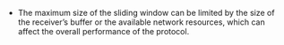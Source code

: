 - The maximum size of the sliding window can be limited by the size of the receiver’s buffer or the available network resources, which can affect the overall performance of the protocol.